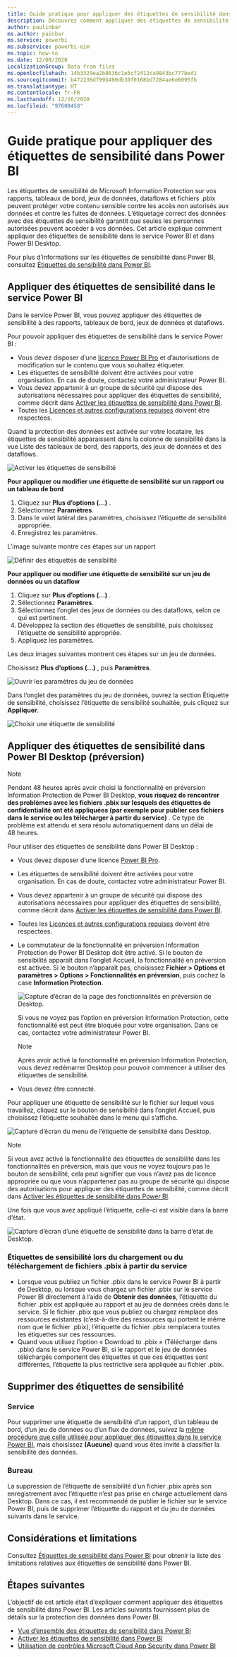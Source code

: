 ```yaml
---
title: Guide pratique pour appliquer des étiquettes de sensibilité dans Power BI
description: Découvrez comment appliquer des étiquettes de sensibilité dans Power BI
author: paulinbar
ms.author: painbar
ms.service: powerbi
ms.subservice: powerbi-eim
ms.topic: how-to
ms.date: 12/09/2020
LocalizationGroup: Data from files
ms.openlocfilehash: 14b3329ea2b8636c1e5cf2412ca9843bc777bed1
ms.sourcegitcommit: b472236df99b490db30f0168bd7284ae6e6095fb
ms.translationtype: HT
ms.contentlocale: fr-FR
ms.lasthandoff: 12/16/2020
ms.locfileid: "97600458"
---
```

# <a name="how-to-apply-sensitivity-labels-in-power-bi"></a>Guide pratique pour appliquer des étiquettes de sensibilité dans Power BI

Les étiquettes de sensibilité de Microsoft Information Protection sur vos rapports, tableaux de bord, jeux de données, dataflows et fichiers .pbix peuvent protéger votre contenu sensible contre les accès non autorisés aux données et contre les fuites de données. L’étiquetage correct des données avec des étiquettes de sensibilité garantit que seules les personnes autorisées peuvent accéder à vos données. Cet article explique comment appliquer des étiquettes de sensibilité dans le service Power BI et dans Power BI Desktop.

Pour plus d’informations sur les étiquettes de sensibilité dans Power BI, consultez [Étiquettes de sensibilité dans Power BI](service-security-sensitivity-label-overview.md).

## <a name="apply-sensitivity-labels-in-the-power-bi-service"></a>Appliquer des étiquettes de sensibilité dans le service Power BI

Dans le service Power BI, vous pouvez appliquer des étiquettes de sensibilité à des rapports, tableaux de bord, jeux de données et dataflows.

Pour pouvoir appliquer des étiquettes de sensibilité dans le service Power BI :
* Vous devez disposer d’une [licence Power BI Pro](./service-admin-purchasing-power-bi-pro.md) et d’autorisations de modification sur le contenu que vous souhaitez étiqueter.
* Les étiquettes de sensibilité doivent être activées pour votre organisation. En cas de doute, contactez votre administrateur Power BI.
* Vous devez appartenir à un groupe de sécurité qui dispose des autorisations nécessaires pour appliquer des étiquettes de sensibilité, comme décrit dans [Activer les étiquettes de sensibilité dans Power BI](./service-security-enable-data-sensitivity-labels.md).
* Toutes les [Licences et autres configurations requises](./service-security-enable-data-sensitivity-labels.md#licensing-and-requirements) doivent être respectées.

Quand la protection des données est activée sur votre locataire, les étiquettes de sensibilité apparaissent dans la colonne de sensibilité dans la vue Liste des tableaux de bord, des rapports, des jeux de données et des dataflows.

![Activer les étiquettes de sensibilité](media/service-security-apply-data-sensitivity-labels/apply-data-sensitivity-labels-01.png)

**Pour appliquer ou modifier une étiquette de sensibilité sur un rapport ou un tableau de bord**
1. Cliquez sur **Plus d’options (...)** .
1. Sélectionnez **Paramètres**.
1. Dans le volet latéral des paramètres, choisissez l’étiquette de sensibilité appropriée.
1. Enregistrez les paramètres.

L’image suivante montre ces étapes sur un rapport

![Définir des étiquettes de sensibilité](media/service-security-apply-data-sensitivity-labels/apply-data-sensitivity-labels-02.png)

**Pour appliquer ou modifier une étiquette de sensibilité sur un jeu de données ou un dataflow**

1. Cliquez sur **Plus d’options (...)** .
1. Sélectionnez **Paramètres**.
1. Sélectionnez l’onglet des jeux de données ou des dataflows, selon ce qui est pertinent.
1. Développez la section des étiquettes de sensibilité, puis choisissez l’étiquette de sensibilité appropriée.
1. Appliquez les paramètres.

Les deux images suivantes montrent ces étapes sur un jeu de données.

Choisissez **Plus d’options (...)** , puis **Paramètres**.

![Ouvrir les paramètres du jeu de données](media/service-security-apply-data-sensitivity-labels/apply-data-sensitivity-labels-05.png)

Dans l’onglet des paramètres du jeu de données, ouvrez la section Étiquette de sensibilité, choisissez l’étiquette de sensibilité souhaitée, puis cliquez sur **Appliquer**.

![Choisir une étiquette de sensibilité](media/service-security-apply-data-sensitivity-labels/apply-data-sensitivity-labels-06.png)

## <a name="apply-sensitivity-labels-in-power-bi-desktop-preview"></a>Appliquer des étiquettes de sensibilité dans Power BI Desktop (préversion)

>[!NOTE]
>Pendant 48 heures après avoir choisi la fonctionnalité en préversion Information Protection de Power BI Desktop, **vous risquez de rencontrer des problèmes avec les fichiers .pbix sur lesquels des étiquettes de confidentialité ont été appliquées (par exemple pour publier ces fichiers dans le service ou les télécharger à partir du service)** . Ce type de problème est attendu et sera résolu automatiquement dans un délai de 48 heures.

Pour utiliser des étiquettes de sensibilité dans Power BI Desktop :
* Vous devez disposer d’une licence [Power BI Pro](./service-admin-purchasing-power-bi-pro.md).
* Les étiquettes de sensibilité doivent être activées pour votre organisation. En cas de doute, contactez votre administrateur Power BI.
* Vous devez appartenir à un groupe de sécurité qui dispose des autorisations nécessaires pour appliquer des étiquettes de sensibilité, comme décrit dans [Activer les étiquettes de sensibilité dans Power BI](./service-security-enable-data-sensitivity-labels.md).
* Toutes les [Licences et autres configurations requises](./service-security-enable-data-sensitivity-labels.md#licensing-and-requirements) doivent être respectées.
* Le commutateur de la fonctionnalité en préversion Information Protection de Power BI Desktop doit être activé. Si le bouton de sensibilité apparaît dans l’onglet Accueil, la fonctionnalité en préversion est activée. Si le bouton n’apparaît pas, choisissez **Fichier > Options et paramètres > Options > Fonctionnalités en préversion**, puis cochez la case **Information Protection**.

    ![Capture d’écran de la page des fonctionnalités en préversion de Desktop.](media/service-security-apply-data-sensitivity-labels/desktop-preview-features-page.png)

    Si vous ne voyez pas l’option en préversion Information Protection, cette fonctionnalité est peut être bloquée pour votre organisation. Dans ce cas, contactez votre administrateur Power BI.

    >[!NOTE]
    >Après avoir activé la fonctionnalité en préversion Information Protection, vous devez redémarrer Desktop pour pouvoir commencer à utiliser des étiquettes de sensibilité.
* Vous devez être connecté.

Pour appliquer une étiquette de sensibilité sur le fichier sur lequel vous travaillez, cliquez sur le bouton de sensibilité dans l’onglet Accueil, puis choisissez l’étiquette souhaitée dans le menu qui s’affiche.

![Capture d’écran du menu de l’étiquette de sensibilité dans Desktop.](media/service-security-apply-data-sensitivity-labels/sensitivity-label-menu-desktop.png)

>[!NOTE]
> Si vous avez activé la fonctionnalité des étiquettes de sensibilité dans les fonctionnalités en préversion, mais que vous ne voyez toujours pas le bouton de sensibilité, cela peut signifier que vous n’avez pas de licence appropriée ou que vous n’appartenez pas au groupe de sécurité qui dispose des autorisations pour appliquer des étiquettes de sensibilité, comme décrit dans [Activer les étiquettes de sensibilité dans Power BI](./service-security-enable-data-sensitivity-labels.md).

Une fois que vous avez appliqué l’étiquette, celle-ci est visible dans la barre d’état.

![Capture d’écran d’une étiquette de sensibilité dans la barre d’état de Desktop.](media/service-security-apply-data-sensitivity-labels/sensitivity-label-in-desktop-status-bar.png)

### <a name="sensitivity-labels-when-uploading-or-downloading-pbix-files-tofrom-the-service"></a>Étiquettes de sensibilité lors du chargement ou du téléchargement de fichiers .pbix à partir du service
* Lorsque vous publiez un fichier .pbix dans le service Power BI à partir de Desktop, ou lorsque vous chargez un fichier .pbix sur le service Power BI directement à l’aide de **Obtenir des données**, l’étiquette du fichier .pbix est appliquée au rapport et au jeu de données créés dans le service. Si le fichier .pbix que vous publiez ou chargez remplace des ressources existantes (c’est-à-dire des ressources qui portent le même nom que le fichier .pbix), l’étiquette du fichier .pbix remplacera toutes les étiquettes sur ces ressources.
* Quand vous utilisez l’option « Download to .pbix » (Télécharger dans .pbix) dans le service Power BI, si le rapport et le jeu de données téléchargés comportent des étiquettes et que ces étiquettes sont différentes, l’étiquette la plus restrictive sera appliquée au fichier .pbix.

## <a name="remove-sensitivity-labels"></a>Supprimer des étiquettes de sensibilité

### <a name="service"></a>Service
Pour supprimer une étiquette de sensibilité d’un rapport, d’un tableau de bord, d’un jeu de données ou d’un flux de données, suivez la [même procédure que celle utilisée pour appliquer des étiquettes dans le service Power BI](#apply-sensitivity-labels-in-the-power-bi-service), mais choisissez **(Aucune)** quand vous êtes invité à classifier la sensibilité des données.

### <a name="desktop"></a>Bureau
La suppression de l’étiquette de sensibilité d’un fichier .pbix après son enregistrement avec l’étiquette n’est pas prise en charge actuellement dans Desktop. Dans ce cas, il est recommandé de publier le fichier sur le service Power BI, puis de supprimer l’étiquette du rapport et du jeu de données suivants dans le service.

## <a name="considerations-and-limitations"></a>Considérations et limitations

Consultez [Étiquettes de sensibilité dans Power BI](service-security-sensitivity-label-overview.md#limitations) pour obtenir la liste des limitations relatives aux étiquettes de sensibilité dans Power BI.

## <a name="next-steps"></a>Étapes suivantes

L’objectif de cet article était d’expliquer comment appliquer des étiquettes de sensibilité dans Power BI. Les articles suivants fournissent plus de détails sur la protection des données dans Power BI. 

* [Vue d’ensemble des étiquettes de sensibilité dans Power BI](./service-security-sensitivity-label-overview.md)
* [Activer les étiquettes de sensibilité dans Power BI](./service-security-enable-data-sensitivity-labels.md)
* [Utilisation de contrôles Microsoft Cloud App Security dans Power BI](./service-security-using-microsoft-cloud-app-security-controls.md)
